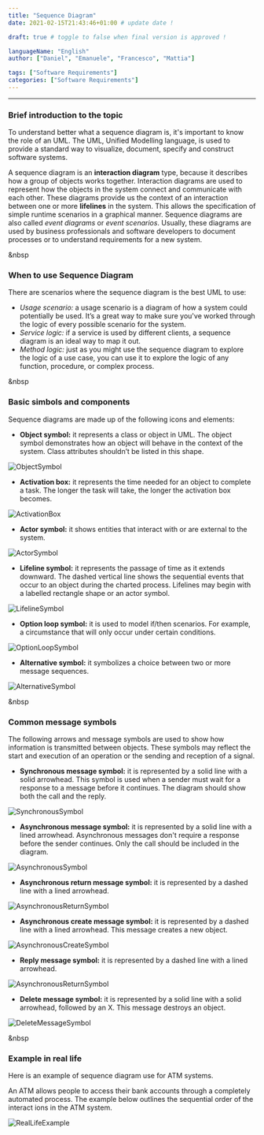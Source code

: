```yaml
---
title: "Sequence Diagram"
date: 2021-02-15T21:43:46+01:00 # update date !

draft: true # toggle to false when final version is approved !

languageName: "English"
author: ["Daniel", "Emanuele", "Francesco", "Mattia"]

tags: ["Software Requirements"]
categories: ["Software Requirements"]
---
```



---
### Brief introduction to the topic

To understand better what a sequence diagram is, it's important to know the role of an UML. The UML, Unified Modelling language, is used to provide a standard way to visualize, document, specify and construct software systems.

A sequence diagram is an **interaction diagram** type, because it describes how a group of objects works together. Interaction diagrams are used to represent how the objects in the system connect and communicate with each other. These diagrams provide us the context of an interaction between one or more **lifelines** in the system. This allows the specification of simple runtime scenarios in a graphical manner. Sequence diagrams are also called _event diagrams_ or _event scenarios_. Usually, these diagrams are used by business professionals and software developers to document processes or to understand requirements for a new system.

&nbsp
### When to use Sequence Diagram

There are scenarios where the sequence diagram is the best UML to use:

- _Usage scenario:_ a usage scenario is a diagram of how a system could potentially be used. It’s a great way to make sure you've worked through the logic of every possible scenario for the system.
- _Service logic:_ if a service is used by different clients, a sequence diagram is an ideal way to map it out.
- _Method logic:_ just as you might use the sequence diagram to explore the logic of a use case, you can use it to explore the logic of any function, procedure, or complex process.

&nbsp
### Basic simbols and components

Sequence diagrams are made up of the following icons and elements:

- **Object symbol:** it represents a class or object in UML. The object symbol demonstrates how an object will behave in the context of the system. Class attributes shouldn’t be listed in this shape.

![ObjectSymbol](img/ObjectSymbol.jpg) 

- **Activation box:** it represents the time needed for an object to complete a task. The longer the task will take, the longer the activation box becomes.

![ActivationBox](img/ActivationBox.jpg)

- **Actor symbol:** it shows entities that interact with or are external to the system.

![ActorSymbol](img/ActorSymbol.jpg)

- **Lifeline symbol:** it represents the passage of time as it extends downward. The dashed vertical line shows the sequential events that occur to an object during the charted process. Lifelines may begin with a labelled rectangle shape or an actor symbol.

![LifelineSymbol](img/LifelineSymbol.jpg)

- **Option loop symbol:** it is used to model if/then scenarios. For example, a circumstance that will only occur under certain conditions.

![OptionLoopSymbol](img/OptionLoopSymbol.jpg)

- **Alternative symbol:** it symbolizes a choice between two or more message sequences.

![AlternativeSymbol](img/AlternativeSymbol.jpg)

&nbsp
### Common message symbols

The following arrows and message symbols are used to show how information is transmitted between objects. These symbols may reflect the start and execution of an operation or the sending and reception of a signal.

- **Synchronous message symbol:** it is represented by a solid line with a solid arrowhead. This symbol is used when a sender must wait for a response to a message before it continues. The diagram should show both the call and the reply. 

![SynchronousSymbol](img/SynchronousSymbol.jpg) 

- **Asynchronous message symbol:** it is represented by a solid line with a lined arrowhead. Asynchronous messages don't require a response before the sender continues. Only the call should be included in the diagram.

![AsynchronousSymbol](img/AsynchronousSymbol.jpg) 

- **Asynchronous return message symbol:** it is represented by a dashed line with a lined arrowhead.

![AsynchronousReturnSymbol](img/AsynchronousReturnSymbol.jpg)  

- **Asynchronous create message symbol:** it is represented by a dashed line with a lined arrowhead. This message creates a new object.

![AsynchronousCreateSymbol](img/AsynchronousCreateSymbol.jpg) 

- **Reply message symbol:** it is represented by a dashed line with a lined arrowhead.

![AsynchronousReturnSymbol](img/AsynchronousReturnSymbol.jpg) 

- **Delete message symbol:** it is represented by a solid line with a solid arrowhead, followed by an X. This message destroys an object. 

![DeleteMessageSymbol](img/DeleteMessageSymbol.jpg) 


&nbsp
### Example in real life

Here is an example of sequence diagram use for ATM systems.

An ATM allows people to access their bank accounts through a completely automated process. The example below outlines the sequential order of the interact ions in the ATM system.

![RealLifeExample](img/Example.jpg) 
